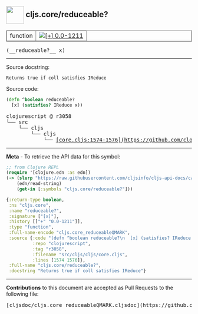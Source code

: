 ## <img width="48px" valign="middle" src="http://i.imgur.com/Hi20huC.png"> cljs.core/reduceable?

 <table border="1">
<tr>

<td>function</td>
<td><a href="https://github.com/cljsinfo/cljs-api-docs/tree/0.0-1211"><img valign="middle" alt="[+] 0.0-1211" src="https://img.shields.io/badge/+-0.0--1211-lightgrey.svg"></a> </td>
</tr>
</table>

 <samp>
(__reduceable?__ x)<br>
</samp>

---




Source docstring:

```
Returns true if coll satisfies IReduce
```

Source code:

```clj
(defn ^boolean reduceable?
  [x] (satisfies? IReduce x))
```

 <pre>
clojurescript @ r3058
└── src
    └── cljs
        └── cljs
            └── <ins>[core.cljs:1574-1576](https://github.com/clojure/clojurescript/blob/r3058/src/cljs/cljs/core.cljs#L1574-L1576)</ins>
</pre>


---

__Meta__ - To retrieve the API data for this symbol:

```clj
;; from Clojure REPL
(require '[clojure.edn :as edn])
(-> (slurp "https://raw.githubusercontent.com/cljsinfo/cljs-api-docs/catalog/cljs-api.edn")
    (edn/read-string)
    (get-in [:symbols "cljs.core/reduceable?"]))
```

```clj
{:return-type boolean,
 :ns "cljs.core",
 :name "reduceable?",
 :signature ["[x]"],
 :history [["+" "0.0-1211"]],
 :type "function",
 :full-name-encode "cljs.core_reduceableQMARK",
 :source {:code "(defn ^boolean reduceable?\n  [x] (satisfies? IReduce x))",
          :repo "clojurescript",
          :tag "r3058",
          :filename "src/cljs/cljs/core.cljs",
          :lines [1574 1576]},
 :full-name "cljs.core/reduceable?",
 :docstring "Returns true if coll satisfies IReduce"}

```

---

__Contributions__ to this document are accepted as Pull Requests to the following file:

 <pre>
[cljsdoc/cljs.core_reduceableQMARK.cljsdoc](https://github.com/cljsinfo/cljs-api-docs/blob/master/cljsdoc/cljs.core_reduceableQMARK.cljsdoc)
</pre>

